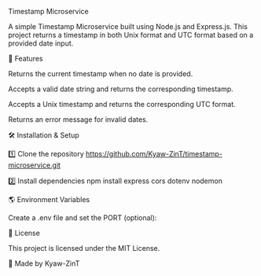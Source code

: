 Timestamp Microservice

A simple Timestamp Microservice built using Node.js and Express.js. This project returns a timestamp in both Unix format and UTC format based on a provided date input.

📌 Features

Returns the current timestamp when no date is provided.

Accepts a valid date string and returns the corresponding timestamp.

Accepts a Unix timestamp and returns the corresponding UTC format.

Returns an error message for invalid dates.

🛠️ Installation & Setup

1️⃣ Clone the repository
https://github.com/Kyaw-ZinT/timestamp-microservice.git

2️⃣ Install dependencies
npm install express cors dotenv nodemon

🌎 Environment Variables

Create a .env file and set the PORT (optional):

📜 License

This project is licensed under the MIT License.

🚀 Made by Kyaw-ZinT
